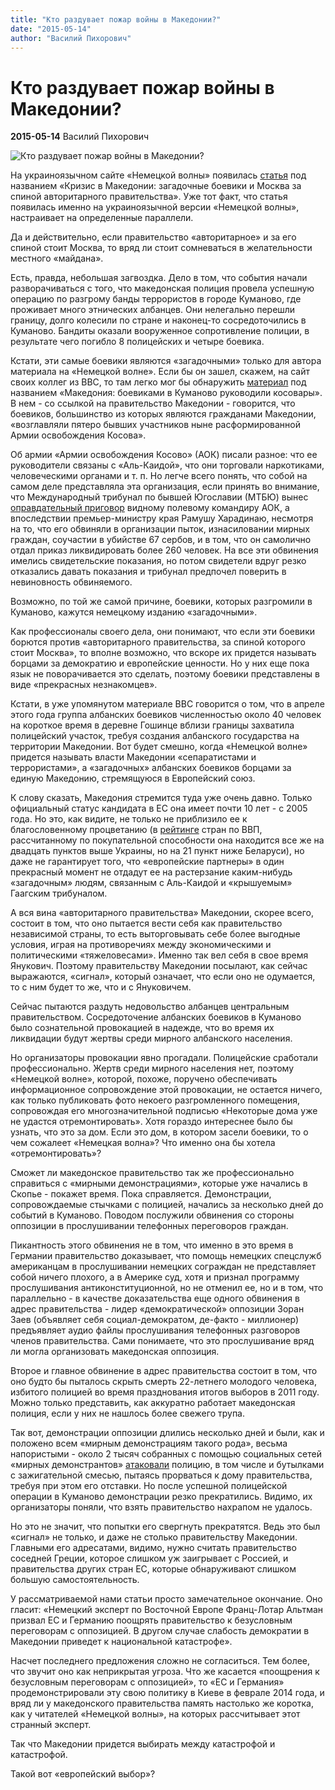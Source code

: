 ```yaml
---
title: "Кто раздувает пожар войны в Македонии?"
date: "2015-05-14"
author: "Василий Пихорович"
---
```


# Кто раздувает пожар войны в Македонии?

**2015-05-14** Василий Пихорович

![Кто раздувает пожар войны в Македонии?](http://www.senica.ru/Img/protesty-skope-makedoniya.jpg)

На украиноязычном сайте «Немецкой волны» появилась [статья](http://www.dw.de/%D0%BA%D1%80%D0%B8%D0%B7%D0%B0-%D1%83-%D0%BC%D0%B0%D0%BA%D0%B5%D0%B4%D0%BE%D0%BD%D1%96%D1%97-%D0%B7%D0%B0%D0%B3%D0%B0%D0%B4%D0%BA%D0%BE%D0%B2%D1%96-%D0%B1%D0%BE%D0%B9%D0%BE%D0%B2%D0%B8%D0%BA%D0%B8-%D1%96-%D0%BC%D0%BE%D1%81%D0%BA%D0%B2%D0%B0-%D0%B7%D0%B0-%D1%81%D0%BF%D0%B8%D0%BD%D0%BE%D1%8E-%D0%B0%D0%B2%D1%82%D0%BE%D1%80%D0%B8%D1%82%D0%B0%D1%80%D0%BD%D0%BE%D0%B3%D0%BE-%D1%83%D1%80%D1%8F%D0%B4%D1%83/a-18445746) под названием «Кризис в Македонии: загадочные боевики и Москва за спиной авторитарного правительства». Уже тот факт, что статья появилась именно на украиноязычной версии «Немецкой волны», настраивает на определенные параллели.

Да и действительно, если правительство «авторитарное» и за его спиной стоит Москва, то вряд ли стоит сомневаться в желательности местного «майдана».

Есть, правда, небольшая загвоздка. Дело в том, что события начали разворачиваться с того, что македонская полиция провела успешную операцию по разгрому банды террористов в городе Куманово, где проживает много этнических албанцев. Они нелегально перешли границу, долго колесили по стране и наконец-то сосредоточились в Куманово. Бандиты оказали вооруженное сопротивление полиции, в результате чего погибло 8 полицейских и четыре боевика.

Кстати, эти самые боевики являются «загадочными» только для автора материала на «Немецкой волне». Если бы он зашел, скажем, на сайт своих коллег из ВВС, то там легко мог бы обнаружить [материал](http://www.bbc.co.uk/russian/international/2015/05/150511_macedonia_albanians_clashes) под названием «Македония: боевиками в Куманово руководили косовары». В нем - со ссылкой на правительство Македонии - говорится, что боевиков, большинство из которых являются гражданами Македонии, «возглавляли пятеро бывших участников ныне расформированной Армии освобождения Косова».

Об армии «Армии освобождения Косово» (АОК) писали разное: что ее руководители связаны с «Аль-Каидой», что они торговали наркотиками, человеческими органами и т. п. Но легче всего понять, что собой на самом деле представляла эта организация, если принять во внимание, что Международный трибунал по бывшей Югославии (МТБЮ) вынес [оправдательный приговор](http://www.regnum.ru/news/982380.html) видному полевому командиру АОК, а впоследствии премьер-министру края Рамушу Харадинаю, несмотря на то, что его обвиняли в организации пыток, изнасиловании мирных граждан, соучастии в убийстве 67 сербов, и в том, что он самолично отдал приказ ликвидировать более 260 человек. На все эти обвинения имелись свидетельские показания, но потом свидетели вдруг резко отказались давать показания и трибунал предпочел поверить в невиновность обвиняемого.

Возможно, по той же самой причине, боевики, которых разгромили в Куманово, кажутся немецкому изданию «загадочными».

Как профессионалы своего дела, они понимают, что если эти боевики борются против «авторитарного правительства, за спиной которого стоит Москва», то вполне возможно, что вскоре их придется называть борцами за демократию и европейские ценности. Но у них еще пока язык не поворачивается это сделать, поэтому боевики представлены в виде «прекрасных незнакомцев».

Кстати, в уже упомянутом материале ВВС говорится о том, что в апреле этого года группа албанских боевиков численностью около 40 человек на короткое время в деревне Гошинце вблизи границы захватила полицейский участок, требуя создания албанского государства на территории Македонии. Вот будет смешно, когда «Немецкой волне» придется называть власти Македонии «сепаратистами и террористами», а «загадочных» албанских боевиков борцами за единую Македонию, стремящуюся в Европейский союз.

К слову сказать, Македония стремится туда уже очень давно. Только официальный статус кандидата в ЕС она имеет почти 10 лет - с 2005 года. Но это, как видите, не только не приблизило ее к благословенному процветанию (в [рейтинге](https://ru.wikipedia.org/wiki/%D0%A1%D0%BF%D0%B8%D1%81%D0%BE%D0%BA_%D1%81%D1%82%D1%80%D0%B0%D0%BD_%D0%BF%D0%BE_%D0%92%D0%92%D0%9F_(%D0%9F%D0%9F%D0%A1)_%D0%BD%D0%B0_%D0%B4%D1%83%D1%88%D1%83_%D0%BD%D0%B0%D1%81%D0%B5%D0%BB%D0%B5%D0%BD%D0%B8%D1%8F) стран по ВВП, рассчитанному по покупательной способности она находится все же на двадцать пунктов выше Украины, но на 21 пункт ниже Беларуси), но даже не гарантирует того, что «европейские партнеры» в один прекрасный момент не отдадут ее на растерзание каким-нибудь «загадочным» людям, связанным с Аль-Каидой и «крышуемым» Гаагским трибуналом.

А вся вина «авторитарного правительства» Македонии, скорее всего, состоит в том, что оно пытается вести себя как правительство независимой страны, то есть выторговывать себе более выгодные условия, играя на противоречиях между экономическими и политическими «тяжеловесами». Именно так вел себя в свое время Янукович. Поэтому правительству Македонии посылают, как сейчас выражаются, «сигнал», который означает, что если оно не одумается, то с ним будет то же, что и с Януковичем.

Сейчас пытаются раздуть недовольство албанцев центральным правительством. Сосредоточение албанских боевиков в Куманово было сознательной провокацией в надежде, что во время их ликвидации будут жертвы среди мирного албанского населения.

Но организаторы провокации явно прогадали. Полицейские сработали профессионально. Жертв среди мирного населения нет, поэтому «Немецкой волне», которой, похоже, поручено обеспечивать информационное сопровождение этой провокации, не остается ничего, как только публиковать фото некоего разгромленного помещения, сопровождая его многозначительной подписью «Некоторые дома уже не удастся отремонтировать». Хотя гораздо интереснее было бы узнать, что это за дом. Если это дом, в котором засели боевики, то о чем сожалеет «Немецкая волна»? Что именно она бы хотела «отремонтировать»?

Сможет ли македонское правительство так же профессионально справиться с «мирными демонстрациями», которые уже начались в Скопье - покажет время. Пока справляется. Демонстрации, сопровождаемые стычками с полицией, начались за несколько дней до событий в Куманово. Поводом послужили обвинения со стороны оппозиции в прослушивании телефонных переговоров граждан.

Пикантность этого обвинения не в том, что именно в это время в Германии правительство доказывает, что помощь немецких спецслужб американцам в прослушивании немецких сограждан не представляет собой ничего плохого, а в Америке суд, хотя и признал программу прослушивания антиконституционной, но не отменил ее, но и в том, что параллельно - в качестве доказательства еще одного обвинения в адрес правительства - лидер «демократической» оппозиции Зоран Заев (объявляет себя социал-демократом, де-факто - миллионер) предъявляет аудио файлы прослушивания телефонных разговоров членов правительства. Сами понимаете, что это прослушивание вряд ли могла организовать македонская оппозиция.

Второе и главное обвинение в адрес правительства состоит в том, что оно будто бы пыталось скрыть смерть 22-летнего молодого человека, избитого полицией во время празднования итогов выборов в 2011 году. Можно только представить, как аккуратно работает македонская полиция, если у них не нашлось более свежего трупа.

Так вот, демонстрации оппозиции длились несколько дней и были, как и положено всем «мирным демонстрациям такого рода», весьма напористыми - около 2 тысяч собранных с помощью социальных сетей «мирных демонстрантов» [атаковали](https://vk.com/album-42600797_215322359) полицию, в том числе и бутылками с зажигательной смесью, пытаясь прорваться к дому правительства, требуя при этом его отставки. Но после успешной полицейской операции в Куманово демонстрации резко прекратились. Видимо, их организаторы поняли, что взять правительство нахрапом не удалось.

Но это не значит, что попытки его свергнуть прекратятся. Ведь это был «сигнал» не только, и даже не столько правительству Македонии. Главными его адресатами, видимо, нужно считать правительство соседней Греции, которое слишком уж заигрывает с Россией, и правительства других стран ЕС, которые обнаруживают слишком большую самостоятельность.

У рассматриваемой нами статьи просто замечательное окончание. Оно гласит: «Немецкий эксперт по Восточной Европе Франц-Лотар Альтман призвал ЕС и Германию поощрять правительство к безусловным переговорам с оппозицией. В другом случае слабость демократии в Македонии приведет к национальной катастрофе».

Насчет последнего предложения сложно не согласиться. Тем более, что звучит оно как неприкрытая угроза. Что же касается «поощрения к безусловным переговорам с оппозицией», то «ЕС и Германия» продемонстрировали эту свою политику в Киеве в феврале 2014 года, и вряд ли у македонского правительства память настолько же коротка, как у читателей «Немецкой волны», на которых рассчитывает этот странный эксперт.

Так что Македонии придется выбирать между катастрофой и катастрофой.

Такой вот «европейский выбор»?